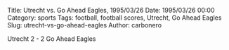 Title: Utrecht vs. Go Ahead Eagles, 1995/03/26
Date: 1995/03/26 00:00
Category: sports
Tags: football, football scores, Utrecht, Go Ahead Eagles
Slug: utrecht-vs-go-ahead-eagles
Author: carbonero


Utrecht 2 - 2 Go Ahead Eagles
